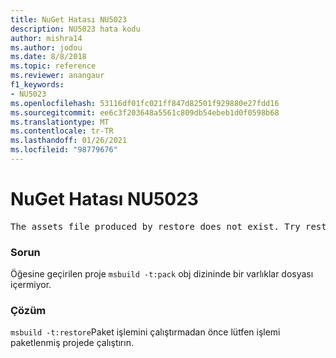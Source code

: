 ```yaml
---
title: NuGet Hatası NU5023
description: NU5023 hata kodu
author: mishra14
ms.author: jodou
ms.date: 8/8/2018
ms.topic: reference
ms.reviewer: anangaur
f1_keywords:
- NU5023
ms.openlocfilehash: 53116df01fc021ff847d82501f929880e27fdd16
ms.sourcegitcommit: ee6c3f203648a5561c809db54ebeb1d0f0598b68
ms.translationtype: MT
ms.contentlocale: tr-TR
ms.lasthandoff: 01/26/2021
ms.locfileid: "98779676"
---
```

# <a name="nuget-error-nu5023"></a>NuGet Hatası NU5023
<pre>The assets file produced by restore does not exist. Try restoring the project again. The expected location of the assets file is F:\project\obj\project.assets.json.</pre>

### <a name="issue"></a>Sorun

Öğesine geçirilen proje `msbuild -t:pack` obj dizininde bir varlıklar dosyası içermiyor.


### <a name="solution"></a>Çözüm

`msbuild -t:restore`Paket işlemini çalıştırmadan önce lütfen işlemi paketlenmiş projede çalıştırın.

